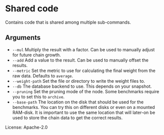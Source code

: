 # Shared code

Contains code that is shared among multiple sub-commands.

## Arguments

- `--mul` Multiply the result with a factor. Can be used to manually adjust for future chain growth.
- `--add` Add a value to the result. Can be used to manually offset the results.
- `--metric` Set the metric to use for calculating the final weight from the raw data. Defaults to `average`.
- `--weight-path` Set the file or directory to write the weight files to.
- `--db` The database backend to use. This depends on your snapshot.
- `--pruning` Set the pruning mode of the node. Some benchmarks require you to set this to `archive`.
- `--base-path` The location on the disk that should be used for the benchmarks. You can try this on different disks or even on a mounted RAM-disk. It is important to use the same location that will later-on be used to store the chain data to get the correct results.

License: Apache-2.0
